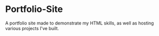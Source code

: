 # Portfolio-Site
A portfolio site made to demonstrate my HTML skills, as well as hosting various projects I've built.
